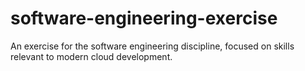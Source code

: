 # software-engineering-exercise
An exercise for the software engineering discipline, focused on skills relevant to modern cloud development.

